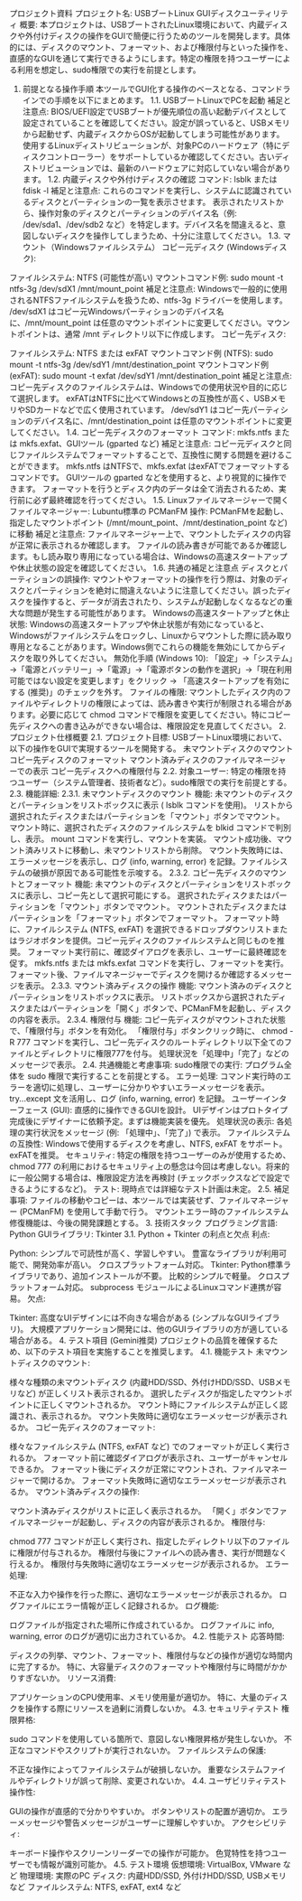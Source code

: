 プロジェクト資料
プロジェクト名: USBブートLinux GUIディスクユーティリティ
概要:
本プロジェクトは、USBブートされたLinux環境において、内蔵ディスクや外付けディスクの操作をGUIで簡便に行うためのツールを開発します。具体的には、ディスクのマウント、フォーマット、および権限付与といった操作を、直感的なGUIを通じて実行できるようにします。特定の権限を持つユーザーによる利用を想定し、sudo権限での実行を前提とします。
1. 前提となる操作手順
本ツールでGUI化する操作のベースとなる、コマンドラインでの手順を以下にまとめます。
1.1. USBブートLinuxでPCを起動
補足と注意点:
BIOS/UEFI設定でUSBブートが優先順位の高い起動デバイスとして設定されていることを確認してください。設定が誤っていると、USBメモリから起動せず、内蔵ディスクからOSが起動してしまう可能性があります。
使用するLinuxディストリビューションが、対象PCのハードウェア（特にディスクコントローラー）をサポートしているか確認してください。古いディストリビューションでは、最新のハードウェアに対応していない場合があります。
1.2. 内蔵ディスクや外付けディスクの確認
コマンド: lsblk または fdisk -l
補足と注意点:
これらのコマンドを実行し、システムに認識されているディスクとパーティションの一覧を表示させます。
表示されたリストから、操作対象のディスクとパーティションのデバイス名（例: /dev/sda1、/dev/sdb2 など）を特定します。デバイス名を間違えると、意図しないディスクを操作してしまうため、十分に注意してください。
1.3. マウント（Windowsファイルシステム）
コピー元ディスク (Windowsディスク):


ファイルシステム: NTFS (可能性が高い)
マウントコマンド例: sudo mount -t ntfs-3g /dev/sdX1 /mnt/mount_point
補足と注意点:
Windowsで一般的に使用されるNTFSファイルシステムを扱うため、ntfs-3g ドライバーを使用します。
/dev/sdX1 はコピー元Windowsパーティションのデバイス名に、/mnt/mount_point は任意のマウントポイントに変更してください。マウントポイントは、通常 /mnt ディレクトリ以下に作成します。
コピー先ディスク:


ファイルシステム: NTFS または exFAT
マウントコマンド例 (NTFS): sudo mount -t ntfs-3g /dev/sdY1 /mnt/destination_point
マウントコマンド例 (exFAT): sudo mount -t exfat /dev/sdY1 /mnt/destination_point
補足と注意点:
コピー先ディスクのファイルシステムは、Windowsでの使用状況や目的に応じて選択します。
exFATはNTFSに比べてWindowsとの互換性が高く、USBメモリやSDカードなどで広く使用されています。
/dev/sdY1 はコピー先パーティションのデバイス名に、/mnt/destination_point は任意のマウントポイントに変更してください。
1.4. コピー先ディスクのフォーマット
コマンド: mkfs.ntfs または mkfs.exfat、GUIツール (gparted など)
補足と注意点:
コピー元ディスクと同じファイルシステムでフォーマットすることで、互換性に関する問題を避けることができます。
mkfs.ntfs はNTFSで、mkfs.exfat はexFATでフォーマットするコマンドです。
GUIツールの gparted などを使用すると、より視覚的に操作できます。
フォーマットを行うとディスク内のデータは全て消去されるため、実行前に必ず最終確認を行ってください。
1.5. Linuxファイルマネージャーで開く
ファイルマネージャー: Lubuntu標準の PCManFM
操作: PCManFMを起動し、指定したマウントポイント (/mnt/mount_point、/mnt/destination_point など) に移動
補足と注意点:
ファイルマネージャー上で、マウントしたディスクの内容が正常に表示されるか確認します。
ファイルの読み書きが可能であるか確認します。もし読み取り専用になっている場合は、Windowsの高速スタートアップや休止状態の設定を確認してください。
1.6. 共通の補足と注意点
ディスクとパーティションの誤操作: マウントやフォーマットの操作を行う際は、対象のディスクとパーティションを絶対に間違えないように注意してください。誤ったディスクを操作すると、データが消去されたり、システムが起動しなくなるなどの重大な問題が発生する可能性があります。
Windowsの高速スタートアップと休止状態: Windowsの高速スタートアップや休止状態が有効になっていると、Windowsがファイルシステムをロックし、Linuxからマウントした際に読み取り専用となることがあります。Windows側でこれらの機能を無効にしてからディスクを取り外してください。
無効化手順 (Windows 10): 「設定」→「システム」→「電源とバッテリー」→「電源」→「電源ボタンの動作を選択」→「現在利用可能ではない設定を変更します」をクリック → 「高速スタートアップを有効にする (推奨)」のチェックを外す。
ファイルの権限: マウントしたディスク内のファイルやディレクトリの権限によっては、読み書きや実行が制限される場合があります。必要に応じて chmod コマンドで権限を変更してください。特にコピー先ディスクへの書き込みができない場合は、権限設定を見直してください。
2. プロジェクト仕様概要
2.1. プロジェクト目標:
USBブートLinux環境において、以下の操作をGUIで実現するツールを開発する。
未マウントディスクのマウント
コピー先ディスクのフォーマット
マウント済みディスクのファイルマネージャーでの表示
コピー先ディスクへの権限付与
2.2. 対象ユーザー:
特定の権限を持つユーザー（システム管理者、技術者など）。sudo権限での実行を前提とする。
2.3. 機能詳細:
2.3.1. 未マウントディスクのマウント
機能:
未マウントのディスクとパーティションをリストボックスに表示 ( lsblk コマンドを使用)。
リストから選択されたディスクまたはパーティションを「マウント」ボタンでマウント。
マウント時に、選択されたディスクのファイルシステムを blkid コマンドで判別し、表示。
mount コマンドを実行し、マウントを実装。
マウント成功後、マウント済みリストに移動し、未マウントリストから削除。
マウント失敗時には、エラーメッセージを表示し、ログ (info, warning, error) を記録。ファイルシステムの破損が原因である可能性を示唆する。
2.3.2. コピー先ディスクのマウントとフォーマット
機能:
未マウントのディスクとパーティションをリストボックスに表示し、コピー先として選択可能にする。
選択されたディスクまたはパーティションを「マウント」ボタンでマウント。
マウントされたディスクまたはパーティションを「フォーマット」ボタンでフォーマット。
フォーマット時に、ファイルシステム (NTFS, exFAT) を選択できるドロップダウンリストまたはラジオボタンを提供。コピー元ディスクのファイルシステムと同じものを推奨。
フォーマット実行前に、確認ダイアログを表示し、ユーザーに最終確認を促す。
mkfs.ntfs または mkfs.exfat コマンドを実行し、フォーマットを実行。
フォーマット後、ファイルマネージャーでディスクを開けるか確認するメッセージを表示。
2.3.3. マウント済みディスクの操作
機能:
マウント済みのディスクとパーティションをリストボックスに表示。
リストボックスから選択されたディスクまたはパーティションを「開く」ボタンで、PCManFMを起動し、ディスクの内容を表示。
2.3.4. 権限付与
機能:
コピー先ディスクがマウントされた状態で、「権限付与」ボタンを有効化。
「権限付与」ボタンクリック時に、 chmod -R 777 コマンドを実行し、コピー先ディスクのルートディレクトリ以下全てのファイルとディレクトリに権限777を付与。
処理状況を「処理中」「完了」などのメッセージで表示。
2.4. 共通機能と考慮事項:
sudo権限での実行: プログラム全体を sudo 権限で実行することを前提とする。
エラー処理: コマンド実行時のエラーを適切に処理し、ユーザーに分かりやすいエラーメッセージを表示。try...except 文を活用し、ログ (info, warning, error) を記録。
ユーザーインターフェース (GUI):
直感的に操作できるGUIを設計。
UIデザインはプロトタイプ完成後にデザイナーに依頼予定。まずは機能実装を優先。
処理状況の表示: 各処理の実行状況をメッセージ (例: 「処理中」、「完了」) で表示。
ファイルシステムの互換性: Windowsで使用するディスクを考慮し、NTFS, exFAT をサポート。exFATを推奨。
セキュリティ: 特定の権限を持つユーザーのみが使用するため、 chmod 777 の利用におけるセキュリティ上の懸念は今回は考慮しない。将来的に一般公開する場合は、権限設定方法を再検討 (チェックボックスなどで設定できるようにするなど)。
テスト: 現時点では詳細なテスト計画は未定。
2.5. 補足事項:
ファイルの移動やコピーは、本ツールでは実装せず、ファイルマネージャー (PCManFM) を使用して手動で行う。
マウントエラー時のファイルシステム修復機能は、今後の開発課題とする。
3. 技術スタック
プログラミング言語: Python
GUIライブラリ: Tkinter
3.1. Python + Tkinter の利点と欠点
利点:


Python:
シンプルで可読性が高く、学習しやすい。
豊富なライブラリが利用可能で、開発効率が高い。
クロスプラットフォーム対応。
Tkinter:
Python標準ライブラリであり、追加インストールが不要。
比較的シンプルで軽量。
クロスプラットフォーム対応。
subprocess モジュールによるLinuxコマンド連携が容易。
欠点:


Tkinter:
高度なUIデザインには不向きな場合がある (シンプルなGUIライブラリ)。
大規模アプリケーション開発には、他のGUIライブラリの方が適している場合がある。
4. テスト項目 (Gemini推奨)
プロジェクトの品質を確保するため、以下のテスト項目を実施することを推奨します。
4.1. 機能テスト
未マウントディスクのマウント:


様々な種類の未マウントディスク (内蔵HDD/SSD、外付けHDD/SSD、USBメモリなど) が正しくリスト表示されるか。
選択したディスクが指定したマウントポイントに正しくマウントされるか。
マウント時にファイルシステムが正しく認識され、表示されるか。
マウント失敗時に適切なエラーメッセージが表示されるか。
コピー先ディスクのフォーマット:


様々なファイルシステム (NTFS, exFAT など) でのフォーマットが正しく実行されるか。
フォーマット前に確認ダイアログが表示され、ユーザーがキャンセルできるか。
フォーマット後にディスクが正常にマウントされ、ファイルマネージャーで開けるか。
フォーマット失敗時に適切なエラーメッセージが表示されるか。
マウント済みディスクの操作:


マウント済みディスクがリストに正しく表示されるか。
「開く」ボタンでファイルマネージャーが起動し、ディスクの内容が表示されるか。
権限付与:


chmod 777 コマンドが正しく実行され、指定したディレクトリ以下のファイルに権限が付与されるか。
権限付与後にファイルへの読み書き、実行が問題なく行えるか。
権限付与失敗時に適切なエラーメッセージが表示されるか。
エラー処理:


不正な入力や操作を行った際に、適切なエラーメッセージが表示されるか。
ログファイルにエラー情報が正しく記録されるか。
ログ機能:


ログファイルが指定された場所に作成されているか。
ログファイルに info, warning, error のログが適切に出力されているか。
4.2. 性能テスト
応答時間:


ディスクの列挙、マウント、フォーマット、権限付与などの操作が適切な時間内に完了するか。
特に、大容量ディスクのフォーマットや権限付与に時間がかかりすぎないか。
リソース消費:


アプリケーションのCPU使用率、メモリ使用量が適切か。
特に、大量のディスクを操作する際にリソースを過剰に消費しないか。
4.3. セキュリティテスト
権限昇格:


sudo コマンドを使用している箇所で、意図しない権限昇格が発生しないか。
不正なコマンドやスクリプトが実行されないか。
ファイルシステムの保護:


不正な操作によってファイルシステムが破損しないか。
重要なシステムファイルやディレクトリが誤って削除、変更されないか。
4.4. ユーザビリティテスト
操作性:


GUIの操作が直感的で分かりやすいか。
ボタンやリストの配置が適切か。
エラーメッセージや警告メッセージがユーザーに理解しやすいか。
アクセシビリティ:


キーボード操作やスクリーンリーダーでの操作が可能か。
色覚特性を持つユーザーでも情報が識別可能か。
4.5. テスト環境
仮想環境: VirtualBox, VMware など
物理環境: 実際のPC
ディスク: 内蔵HDD/SSD, 外付けHDD/SSD, USBメモリ など
ファイルシステム: NTFS, exFAT, ext4 など
